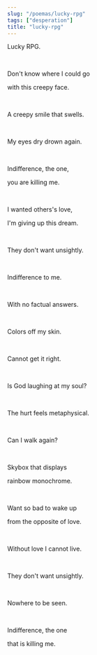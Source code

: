 ```yaml
---
slug: "/poemas/lucky-rpg"
tags: ["desperation"]
title: "lucky-rpg"
---
```

Lucky RPG.

&nbsp;

Don't know where I could go

with this creepy face.

&nbsp;

A creepy smile that swells.

&nbsp;

My eyes dry drown again.

&nbsp;

Indifference, the one,

you are killing me.

&nbsp;

I wanted others's love,

I'm giving up this dream.

&nbsp;

They don't want unsightly.

&nbsp;

Indifference to me.

&nbsp;

With no factual answers.

&nbsp;

Colors off my skin.

&nbsp;

Cannot get it right.

&nbsp;

Is God laughing at my soul?

&nbsp;

The hurt feels metaphysical.

&nbsp;

Can I walk again?

&nbsp;

Skybox that displays

rainbow monochrome.

&nbsp;

Want so bad to wake up 

from the opposite of love.

&nbsp;

Without love I cannot live.

&nbsp;

They don't want unsightly.

&nbsp;

Nowhere to be seen.

&nbsp;

Indifference, the one

that is killing me.